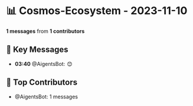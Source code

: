 # 📊 Cosmos-Ecosystem - 2023-11-10
**1 messages** from **1 contributors**

## 💬 Key Messages
- **03:40** @AigentsBot:  😊

## 👥 Top Contributors
- @AigentsBot: 1 messages